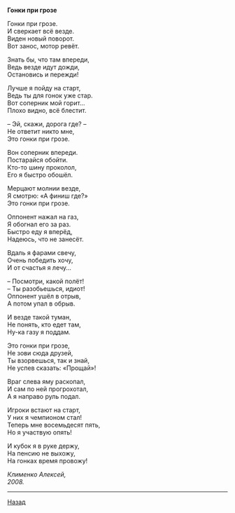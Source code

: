 ﻿**Гонки при грозе**  

Гонки при грозе.  
И сверкает всё везде.  
Виден новый поворот.  
Вот занос, мотор ревёт.  

Знать бы, что там впереди,  
Ведь везде идут дожди,  
Остановись и пережди!  

Лучше я пойду на старт,  
Ведь ты для гонок уже стар.  
Вот соперник мой горит…  
Плохо видно, всё блестит.  

– Эй, скажи, дорога где? –  
Не ответит никто мне,  
Это гонки при грозе.  

Вон соперник впереди.  
Постарайся обойти.  
Кто-то шину проколол,  
Его я быстро обошёл.  

Мерцают молнии везде,  
Я смотрю: «А финиш где?»  
Это гонки при грозе.  

Оппонент нажал на газ,  
Я обогнал его за раз.  
Быстро еду я вперёд,  
Надеюсь, что не занесёт.  

Вдаль я фарами свечу,  
Очень победить хочу,  
И от счастья я лечу…  

– Посмотри, какой полёт!  
– Ты разобьешься, идиот!  
Оппонент ушёл в отрыв,  
А потом упал в обрыв.  

И везде такой туман,  
Не понять, кто едет там,  
Ну-ка газу я поддам.  

Это гонки при грозе,  
Не зови сюда друзей,  
Ты взорвешься, так и знай,  
Не успев сказать: «Прощай»!  

Враг слева яму раскопал,  
И сам по ней прогрохотал,  
А я направо руль подал.  

Игроки встают на старт,  
У них я чемпионом стал!  
Теперь мне восемьдесят пять,  
Но я участвую опять!  

И кубок я в руке держу,  
На пенсию не выхожу,  
На гонках время провожу!  

_Клименко Алексей,_  
_2008._  

---

[Назад](./)
